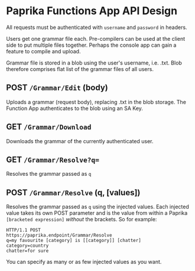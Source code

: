 # Paprika Functions App API Design

All requests must be authenticated with `username` and `password` in headers.

Users get one grammar file each. Pre-compilers can be used at the client side to put multiple files together. Perhaps the console app can gain a feature to compile and upload.

Grammar file is stored in a blob using the user's username, i.e. <username>.txt.
Blob therefore comprises flat list of the grammar files of all users.

## POST `/Grammar/Edit` (body)

Uploads a grammar (request body), replacing <username>.txt in the blob storage. The Function App authenticates to the blob using an SA Key.

## GET `/Grammar/Download`

Downloads the grammar of the currently authenticated user.

## GET `/Grammar/Resolve?q=`

Resolves the grammar passed as `q`

## POST `/Grammar/Resolve` (q, [values])

Resolves the grammar passed as `q` using the injected values. Each injected value takes its own POST parameter and is the value from within a Paprika `[bracketed expression]` *without* the brackets. So for example:

	HTTP/1.1 POST
	https://paprika.endpoint/Grammar/Resolve
	q=my favourite [category] is [[category]] [chatter]
	category=country
	chatter=for sure
	
You can specify as many or as few injected values as you want.